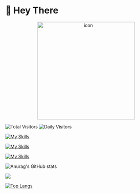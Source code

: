# 👋 Hey There

<div align="center">
    <img width="305" alt="icon" src="https://github.com/user-attachments/assets/ab8b4125-3747-45b1-9511-c84e589a0a62">
</div>

![Total Visitors](https://api.visitorbadge.io/api/visitors?path=Daiki48%2FDaiki48&label=TotalVisitors&countColor=%23263759&style=plastic)
![Daily Visitors](https://api.visitorbadge.io/api/daily?path=Daiki48%2FDaiki48&label=DailyVisitors&countColor=%23263759&style=plastic)

[![My Skills](https://skillicons.dev/icons?i=neovim,vscode)](https://skillicons.dev)

[![My Skills](https://skillicons.dev/icons?i=html,css,js,ts,rust,svelte)](https://skillicons.dev)

[![My Skills](https://skillicons.dev/icons?i=deno)](https://skillicons.dev)

![Anurag's GitHub stats](https://github-readme-stats.vercel.app/api?username=Daiki48&show_icons=true&theme=gruvbox)

<!-- [![Twitter: daiki](https://img.shields.io/twitter/follow/Daiki48engineer?style=social)](https://twitter.com/Daiki48engineer) -->

![](https://github-profile-summary-cards.vercel.app/api/cards/profile-details?username=Daiki48&theme=nord_dark)
 
[![Top Langs](https://github-readme-stats.vercel.app/api/top-langs/?username=Daiki48&langs_count=8)](https://github.com/Daiki48/github-readme-stats)

<!-- [![Top Langs](https://github-readme-stats.vercel.app/api/top-langs/?username=Daiki48&layout=compact)](https://github.com/Daiki48/github-readme-stats) -->

<!--
**Daiki48/Daiki48** is a ✨ _special_ ✨ repository because its `README.md` (this file) appears on your GitHub profile.

Here are some ideas to get you started:

- 🔭 I’m currently working on ...
- 🌱 I’m currently learning ...
- 👯 I’m looking to collaborate on ...
- 🤔 I’m looking for help with ...
- 💬 Ask me about ...
- 📫 How to reach me: ...
- 😄 Pronouns: ...
- ⚡ Fun fact: ...
-->
